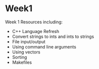 # Week1

Week 1 Resources including:

- C++ Language Refresh
- Convert strings to ints and ints to strings
- File input/output
- Using command line arguments
- Using vectors
- Sorting
- Makefiles
